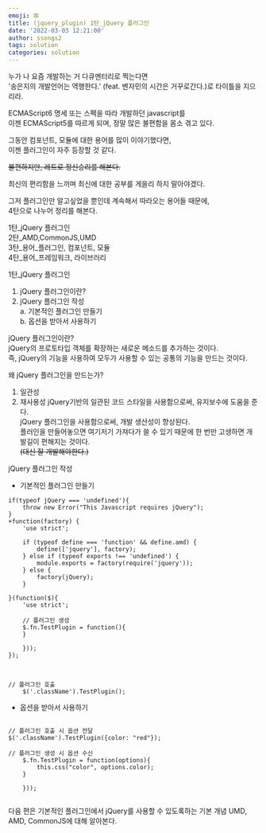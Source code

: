 ```yaml
---
emoji: 🕸
title: (jquery_plugin) 1탄_jQuery 플러그인
date: '2022-03-03 12:21:00'
author: ssongs2
tags: solution
categories: solution
---
```


누가 나 요즘 개발하는 거 다큐멘터리로 찍는다면  
'송은지의 개발언어는 역행한다.' (feat. 벤자민의 시간은 거꾸로간다.)로 타이틀을 지으리라. 

ECMAScript6 명세 또는 스펙을 따라 개발하던 javascript를  
이젠 ECMAScript5를 따르게 되며, 정말 많은 불편함을 몸소 겪고 있다.  

그동안 컴포넌트, 모듈에 대한 용어를 많이 이야기했다면,  
이젠 플러그인이 자주 등장할 것 같다.  

~~불편하지만, 레트로 정신승리를 해본다.~~   

최신의 편리함을 느끼며 최신에 대한 공부를 게을리 하지 말아야겠다.  

그저 플러그인만 알고싶었을 뿐인데 계속해서 따라오는 용어들 때문에,  
4탄으로 나누어 정리를 해본다.  

1탄_jQuery 플러그인  
2탄_AMD,CommonJS,UMD   
3탄_용어_플러그인, 컴포넌트, 모듈  
4탄_용어_프레임워크, 라이브러리  
 
1탄_jQuery 플러그인  
1. jQuery 플러그인이란?  
2. jQuery 플러그인 작성  
        a. 기본적인 플러그인 만들기   
        b. 옵션을 받아서 사용하기   
  
jQuery 플러그인이란?  
jQuery의 프로토타입 객체를 확장하는 새로운 메소드를 추가하는 것이다.  
즉, jQuery의 기능을 사용하여 모두가 사용할 수 있는 공통의 기능을 만드는 것이다.  
  
왜 jQuery 플러그인을 만드는가?  
1. 일관성  
2. 재사용성
jQuery기반의 일관된 코드 스타일을 사용함으로써, 유지보수에 도움을 준다.  
jQuery 플러그인을 사용함으로써, 개발 생산성이 향상된다.  
플러인을 만들어놓으면 여기저기 가져다가 쓸 수 있기 때문에 한 번만 고생하면 개발길이 편해지는 것이다.  
~~(대신 잘 개발해야한다.)~~

jQuery 플러그인 작성 

- 기본적인 플러그인 만들기

```
if(typeof jQuery === 'undefined'){
    throw new Error("This Javascript requires jQuery");
}
+function(factory) {
    'use strict';

    if (typeof define === 'function' && define.amd) {
        define(['jquery'], factory);
    } else if (typeof exports !== 'undefined') {
        module.exports = factory(require('jquery'));
    } else {
        factory(jQuery);
    }
    
}(function($){
    'use strict';

    // 플러그인 생성
    $.fn.TestPlugin = function(){
    }

    }));
});



// 플러그인 호출
    $('.className').TestPlugin();
```

- 옵션을 받아서 사용하기

```

// 플러그인 호출 시 옵션 전달
$('.className').TestPlugin({color: "red"});

// 플러그인 생성 시 옵션 수신
    $.fn.TestPlugin = function(options){
        this.css("color", options.color);
    }

    }));


```

  
다음 편은 기본적인 플러그인에서 jQuery를 사용할 수 있도록하는 기본 개념
UMD, AMD, CommonJS에 대해 알아본다.
